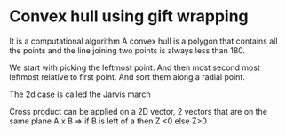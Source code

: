 # Convex hull using gift wrapping

It is a computational algorithm
A convex hull is a polygon that contains all the points and the line joining two points is always less than 180.

We start with picking the leftmost point.
And then most second most leftmost relative to first point. And sort them along a radial point.

The 2d case is called the Jarvis march

Cross product can be applied on a 2D vector, 2 vectors that are on the same plane
A x B => if B is left of a then Z <0 else Z>0